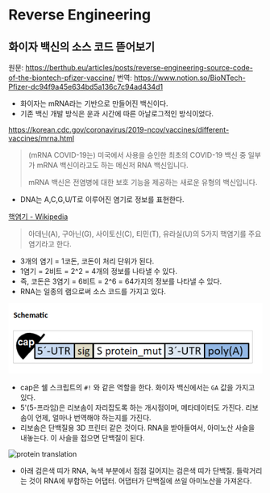 # Reverse Engineering

## 화이자 백신의 소스 코드 뜯어보기 

원문: https://berthub.eu/articles/posts/reverse-engineering-source-code-of-the-biontech-pfizer-vaccine/
번역: https://www.notion.so/BioNTech-Pfizer-dc94f9a45e634bd5a136c7c94ad434d1

- 화이자는 mRNA라는 기반으로 만들어진 백신이다.
- 기존 백신 개발 방식은 운과 시간에 따른 아날로그적인 방식이었다.

https://korean.cdc.gov/coronavirus/2019-ncov/vaccines/different-vaccines/mrna.html

> (mRNA COVID-19는) 미국에서 사용을 승인한 최초의 COVID-19 백신 중 일부가 mRNA 백신이라고도 하는 메신저 RNA 백신입니다.
>
> mRNA 백신은 전염병에 대한 보호 기능을 제공하는 새로운 유형의 백신입니다.

- DNA는 A,C,G,U/T로 이루어진 염기로 정보를 표현한다.

[핵염기 - Wikipedia](https://ko.wikipedia.org/wiki/%ED%95%B5%EC%97%BC%EA%B8%B0)

> 아데닌(A), 구아닌(G), 사이토신(C), 티민(T), 유라실(U)의 5가지 핵염기를 주요 염기라고 한다.

- 3개의 염기 = 1코돈, 코돈이 처리 단위가 된다.
- 1염기 = 2비트 = 2^2 = 4개의 정보를 나타낼 수 있다.
- 즉, 코돈은 3염기 = 6비트 = 2^6 = 64가지의 정보를 나타낼 수 있다.
- RNA는 일종의 램으로써 소스 코드를 가지고 있다.

![vaccine toc](res/vaccine-toc.png)

- cap은 쉘 스크립트의 `#!` 와 같은 역할을 한다. 화이자 백신에서는 `GA` 값을 가지고 있다.
- 5'(5-프라임)은 리보솜이 자리잡도록 하는 개시점이며, 메타데이터도 가진다. 리보솜이 언제, 얼마나 번역해야 하는지를 가진다.
- 리보솜은 단백질용 3D 프린터 같은 것이다. RNA을 받아들여서, 아미노산 사슬을 내놓는다. 이 사슬을 접으면 단백질이 된다.

![protein translation](res/protein-translation.gif)

- 아래 검은색 띠가 RNA, 녹색 부분에서 점점 길어지는 검은색 띠가 단백질. 들락거리는 것이 RNA에 부합하는 어댑터. 어댑터가 단백질에 쓰일 아미노산을 가져온다.
